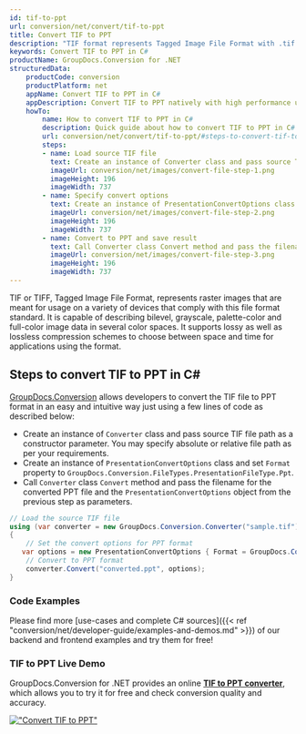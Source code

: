 ```yaml
---
id: tif-to-ppt
url: conversion/net/convert/tif-to-ppt
title: Convert TIF to PPT
description: "TIF format represents Tagged Image File Format with .tif extension. Learn how to convert TIF to PPT file programmatically in C# language using GroupDocs.Conversion for .NET library."
keywords: Convert TIF to PPT in C#
productName: GroupDocs.Conversion for .NET
structuredData:
    productCode: conversion
    productPlatform: net
    appName: Convert TIF to PPT in C#
    appDescription: Convert TIF to PPT natively with high performance using C# language and server side GroupDocs.Conversion for .NET APIs, without the use of any software like Microsoft or Open Office.
    howTo:
        name: How to convert TIF to PPT in C# 
        description: Quick guide about how to convert TIF to PPT in C# with high performance and accuracy.
        url: conversion/net/convert/tif-to-ppt/#steps-to-convert-tif-to-ppt-in-c
        steps:
        - name: Load source TIF file 
          text: Create an instance of Converter class and pass source TIF file path as a constructor parameter. You may specify absolute or relative file path as per your requirements. 
          imageUrl: conversion/net/images/convert-file-step-1.png
          imageHeight: 196
          imageWidth: 737
        - name: Specify convert options 
          text: Create an instance of PresentationConvertOptions class.
          imageUrl: conversion/net/images/convert-file-step-2.png
          imageHeight: 196
          imageWidth: 737
        - name: Convert to PPT and save result 
          text: Call Converter class Convert method and pass the filename for the converted HTML file and the PresentationConvertOptions object from the previous step as parameters.
          imageUrl: conversion/net/images/convert-file-step-3.png
          imageHeight: 196
          imageWidth: 737
---
```


TIF or TIFF, Tagged Image File Format, represents raster images that are meant for usage on a variety of devices that comply with this file format standard. It is capable of describing bilevel, grayscale, palette-color and full-color image data in several color spaces. It supports lossy as well as lossless compression schemes to choose between space and time for applications using the format.

## Steps to convert TIF to PPT in C#

[GroupDocs.Conversion](https://products.groupdocs.com/conversion/net) allows developers to convert the TIF file to PPT format in an easy and intuitive way just using a few lines of code as described below:

* Create an instance of `Converter` class and pass source TIF file path as a constructor parameter. You may specify absolute or relative file path as per your requirements. 
* Create an instance of `PresentationConvertOptions` class and set `Format` property to `GroupDocs.Conversion.FileTypes.PresentationFileType.Ppt`.
* Call `Converter` class `Convert` method and pass the filename for the converted PPT file and the `PresentationConvertOptions` object from the previous step as parameters.

```csharp
// Load the source TIF file
using (var converter = new GroupDocs.Conversion.Converter("sample.tif"))
{
    // Set the convert options for PPT format
   var options = new PresentationConvertOptions { Format = GroupDocs.Conversion.FileTypes.PresentationFileType.Ppt };
    // Convert to PPT format
    converter.Convert("converted.ppt", options);
}
```

### Code Examples

Please find more [use-cases and complete C# sources]({{< ref "conversion/net/developer-guide/examples-and-demos.md" >}}) of our backend and frontend examples and try them for free!

### TIF to PPT Live Demo

GroupDocs.Conversion for .NET provides an online [**TIF to PPT converter**](https://products.groupdocs.app/conversion/tif-to-ppt), which allows you to try it for free and check conversion quality and accuracy.

[!["Convert TIF to PPT"](conversion/net/images/convert-to-ppt/convert-tif-to-ppt.png)](https://products.groupdocs.app/conversion/tif-to-ppt)